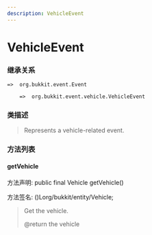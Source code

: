 ```yaml
---
description: VehicleEvent
---
```


# VehicleEvent

### 继承关系

    =>  org.bukkit.event.Event

        =>  org.bukkit.event.vehicle.VehicleEvent

### 类描述

> Represents a vehicle-related event.

### 方法列表

#### getVehicle

方法声明: public final Vehicle getVehicle()

方法签名: ()Lorg/bukkit/entity/Vehicle;

> Get the vehicle.
>
> @return the vehicle